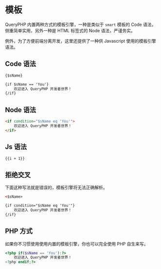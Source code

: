 # 模板

QueryPHP 内置两种方式的模板引擎，一种是类似于 `smart` 模板的 Code 语法，侧重简单实用，另外一种是 HTML 标签式的 Node 语法，严谨务实。

例外，为了方便前端分离开发，这里还提供了一种供 Javascript 使用的模板引擎语法。

## Code 语法

``` html
{$sName}

{if $sName == 'You'}
    欢迎进入 QueryPHP 开发者世界！
{/if}
```

## Node 语法

``` html
<if condition="$sName eq 'You'">
    欢迎进入 QueryPHP 开发者世界！
</if>
```

## Js 语法

``` html
{{i + 1}}
```

## 拒绝交叉

下面这种写法就是错误的，模板引擎将无法正确解析。

``` html
<$sName>

{if condition="$sName eq 'You'"}
    欢迎进入 QueryPHP 开发者世界！
{/if}
```

## PHP 方式

如果你不习惯使用使用内置的模板引擎，你也可以完全使用 PHP 自生来写。

``` php
<?php if($sName == 'You'):?>
    欢迎进入 QueryPHP 开发者世界！
<?php endif;?>
```
